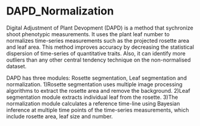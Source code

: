 # DAPD_Normalization
Digital Adjustment of Plant Devopment (DAPD) is a method that sychronize shoot phenotypic measurements. It uses the plant leaf number to normalizes time-series measurements such as the projected rosette area and leaf area. This method improves accuracy by decreasing the statistical dispersion of time-series of quantitative traits. Also, it can identify more outliers than any other central tendency technique on the non-normalised dataset.

DAPD has three modules: Rosette segmentation, Leaf segmentation and normalization. 
1)Rosette segmentation uses multiple image processing algorithms to extract the rosette area and remove the background. 
2)Leaf segmentation module extracts individual leaf from the rosette. 
3)The normalization module calculates a reference time-line using Bayesian inference at multiple time points of the time-series measurements, which include rosette area, leaf size and number.



